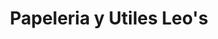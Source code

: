 ---
title: "Papeleria y Utiles Leo's"
url: /siguatepeque/papeleria-y-utiles-leos/
shop: material de oficina
---